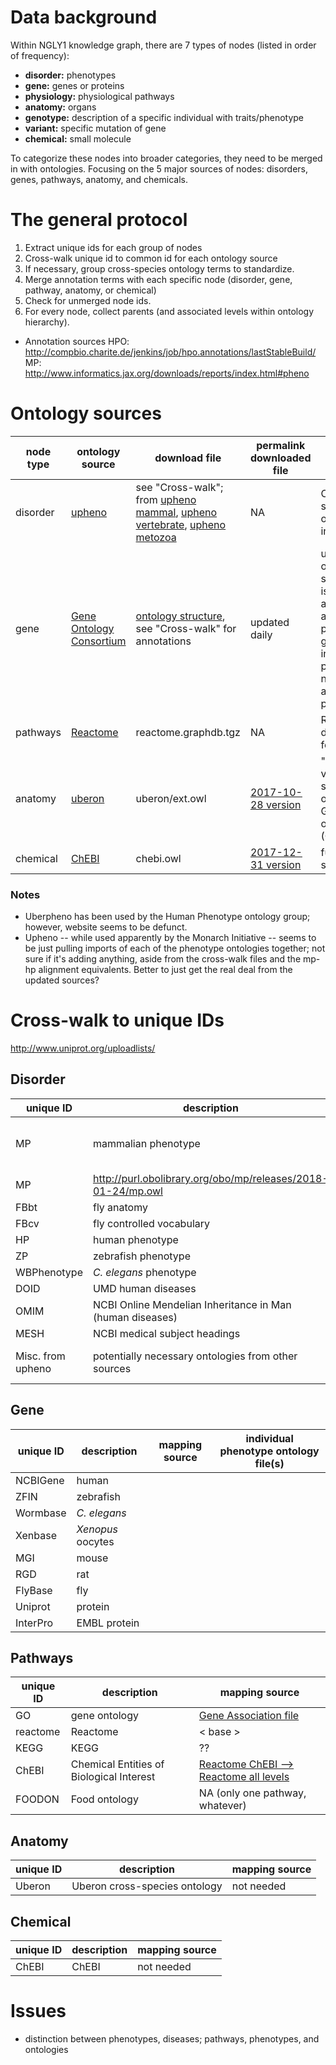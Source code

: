 # Data background
Within NGLY1 knowledge graph, there are 7 types of nodes (listed in order of frequency):
* **disorder:** phenotypes
* **gene:** genes or proteins
* **physiology:** physiological pathways
* **anatomy:** organs
* **genotype:** description of a specific individual with traits/phenotype
* **variant:** specific mutation of gene
* **chemical:** small molecule

To categorize these nodes into broader categories, they need to be merged in with ontologies. Focusing on the 5 major sources of nodes: disorders, genes, pathways, anatomy, and chemicals.

# The general protocol
1. Extract unique ids for each group of nodes
2. Cross-walk unique id to common id for each ontology source
3. If necessary, group cross-species ontology terms to standardize.
4. Merge annotation terms with each specific node (disorder, gene, pathway, anatomy, or chemical)
5. Check for unmerged node ids.
6. For every node, collect parents (and associated levels within ontology hierarchy).

* Annotation sources
HPO: http://compbio.charite.de/jenkins/job/hpo.annotations/lastStableBuild/
MP: http://www.informatics.jax.org/downloads/reports/index.html#pheno


# Ontology sources
| node type | ontology source | download file | permalink downloaded file | description | download date | common id |
| --------- | --------- | --------- | --------- | --------- | --------- | --------- |
| disorder | [upheno](https://github.com/obophenotype/upheno) | see "Cross-walk"; from [upheno mammal](https://github.com/obophenotype/upheno/blob/master/mammal.owl), [upheno vertebrate](https://github.com/obophenotype/upheno/blob/master/vertebrate.owl), [upheno metozoa](https://github.com/obophenotype/upheno/blob/master/metazoa.owl) | NA | Combined cross-species phenotype ontologies; incomplete | 2018-01-26 | |
| gene | [Gene Ontology Consortium](http://www.geneontology.org/) | [ontology structure](http://purl.obolibrary.org/obo/go/go-basic.obo),  see "Cross-walk" for annotations | updated daily| using basic version of the GO; filtered such that the graph is guaranteed to be acyclic, and annotations can be propagated up the graph. The relations included are is_a, part_of, regulates, negatively_regulates and positively_regulates | 2018-01-26 | `UniProtKB` (human), `RGD` (rat), `MGI:` (mouse), `FBgn` (fly), `ZDB-GENE-` (zebrafish), `NCBI_GP:` or `PAMGO_VMD:` (oocytes), `WBGene` (worm) |
| pathways | [Reactome](https://reactome.org/download-data) | reactome.graphdb.tgz | NA | Reactome graph database (neo4j format) | 2018-01-25 | Reactome `R-` id |
| anatomy | [uberon](http://uberon.github.io/downloads.html) | uberon/ext.owl | [2017-10-28 version](http://purl.obolibrary.org/obo/uberon/releases/2017-10-28)| "recommended version; imports subsets of other ontologies such as GO, and includes all of the cell ontology (CL)" | 2018-01-24 | `UBERON:` id |
| chemical | [ChEBI](ftp://ftp.ebi.ac.uk/pub/databases/chebi/ontology/) | chebi.owl | [2017-12-31 version](ftp://ftp.ebi.ac.uk/pub/databases/chebi/ontology/chebi.owl) | full ChEBI ontology set | 2018-01-25 | `ChEBI:` id |
### Notes
* Uberpheno has been used by the Human Phenotype ontology group; however, website seems to be defunct.
* Upheno -- while used apparently by the Monarch Initiative -- seems to be just pulling imports of each of the phenotype ontologies together; not sure if it's adding anything, aside from the cross-walk files and the mp-hp alignment equivalents. Better to just get the real deal from the updated sources?

# Cross-walk to unique IDs

http://www.uniprot.org/uploadlists/

## Disorder
| unique ID | description | mapping source | individual phenotype ontology file(s) |
| --------- | --------- | --------- | --------- |
| MP | mammalian phenotype | [upheno](https://github.com/obophenotype/upheno/blob/master/mappings/hp-to-mp-bestmatches.tsv) | [mp](http://purl.obolibrary.org/obo/mp.owl), [mp-hp alignment](http://purl.obolibrary.org/obo/upheno/hp-mp/mp_hp-align-equiv.owl, [mpath: mouse pathology](http://purl.obolibrary.org/obo/upheno/imports/mpath_phenotype.owl) |
| MP | http://purl.obolibrary.org/obo/mp/releases/2018-01-24/mp.owl | http://purl.obolibrary.org/obo/mp.owl |
| FBbt | fly anatomy | NA |
| FBcv | fly controlled vocabulary | NA |
| HP | human phenotype | < base >| [hp](http://purl.obolibrary.org/obo/hp.owl) |
| ZP | zebrafish phenotype | [upheno](https://github.com/obophenotype/upheno/blob/master/mappings/hp-to-zp-bestmatches.tsv) |
| WBPhenotype | *C. elegans* phenotype | [upheno](https://github.com/obophenotype/upheno/blob/master/mappings/hp-to-wbphenotype-bestmatches.tsv)
| DOID | UMD human diseases | |
| OMIM | NCBI Online Mendelian Inheritance in Man (human diseases) | |
| MESH | NCBI medical subject headings | |
| Misc. from upheno | potentially necessary ontologies from other sources | [GO Phenotypes, incl. Cell Ontology](http://purl.obolibrary.org/obo/upheno/imports/go_phenotype.owl), [NBO, neuro behavior ontology](http://purl.obolibrary.org/obo/upheno/imports/nbo_phenotype.owl), [uberon](http://purl.obolibrary.org/obo/upheno/imports/uberon_phenotype.owl) |

## Gene
| unique ID | description | mapping source | individual phenotype ontology file(s) |
| --------- | --------- | --------- | --------- |
| NCBIGene | human | |
| ZFIN | zebrafish ||
| Wormbase | *C. elegans* ||
| Xenbase | *Xenopus* oocytes ||
| MGI | mouse ||
| RGD | rat ||
| FlyBase | fly ||
| Uniprot | protein | |
| InterPro | EMBL protein | |

## Pathways
| unique ID | description | mapping source |
| --------- | --------- | --------- |
| GO | gene ontology |[Gene Association file](https://reactome.org/download/current/gene_association.reactome)|
| reactome | Reactome | < base > |
| KEGG | KEGG | ?? |
| ChEBI | Chemical Entities of Biological Interest | [Reactome ChEBI --> Reactome all levels](https://reactome.org/download/current/ChEBI2Reactome_All_Levels.txt)|
| FOODON | Food ontology| NA (only one pathway, whatever) |

## Anatomy
| unique ID | description | mapping source |
| --------- | --------- | --------- |
| Uberon | Uberon cross-species ontology | not needed |

## Chemical
| unique ID | description | mapping source |
| --------- | --------- | --------- |
| ChEBI | ChEBI | not needed |

# Issues
* distinction between phenotypes, diseases; pathways, phenotypes, and ontologies
